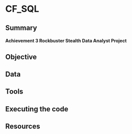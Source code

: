 # CF_SQL
## Summary
#### Achievement 3 Rockbuster Stealth Data Analyst Project
## Objective
## Data
## Tools
## Executing the code 
## Resources
